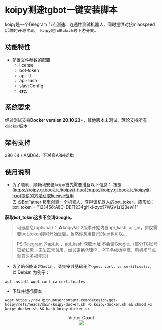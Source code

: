 # koipy测速tgbot一键安装脚本

koipy是一个Telegram 节点测速、连通性测试机器人，同时提供对接miaospeed后端的开源实现。 koipy是fulltclash的下游分支。

## 功能特性

- 配置文件参数的配置
    * license
    * bot-token
    * api-id
    * api-hash
    * slaveConfig
    * ***etc.***

## 系统要求

经过测试支持**Docker version 20.10.23+**，其他版本未测试，理论支持所有docker版本

## 架构支持

x86_64 / AMD64，不滋瓷ARM架构

## 使用说明
* 为了顺利，顺畅地安装koipy首先需要准备以下信息：
按照[https://koipy.gitbook.io/koipy/ji-huo](https://koipy.gitbook.io/koipy/ji-huo)提供的方法获取license备用<br>
去 @BotFather 那里创建一个机器人，获得该机器人的bot_token，应形如：bot_token = "123456:ABC-DEF1234ghIkl-zyx57W2v1u123ew11"<br>

**获取bot_token这步不会请Google。**

> 可选信息(optional)：
⚠️koipy从1.2版本开始内置api_hash, api_id，你仅需要bot_token即可开始玩耍。当然你想用自己的api也可以。<br>

>PS:Telegram 的api_id 、api_hash 获取地址 不会请Google。(部分TG账号已被拉黑，无法正常使用，尝试更换代理IP，IP干净成功率高，用机场节点就自求多福吧🙃)
* 为了确保能正常install，请先安装基础组件`wget`、`curl`、`ca-certificates`，以 Debian 为例子：
```
apt install wget curl ca-certificates
```

* 下载并运行脚本
```
wget https://raw.githubusercontent.com/detesion/get-koipy/refs/heads/main/koipy-docker.sh -O koipy-docker.sh && chmod +x koipy-docker.sh && bash koipy-docker.sh
```





<p align="center"> 
  Visitor Count<br>
  <img src="https://profile-counter.glitch.me/detesion/count.svg" />
</p>
